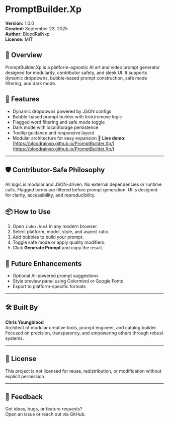 
# PromptBuilder.Xp

**Version:** 1.0.0  
**Created:** September 23, 2025  
**Author:** BloodRaiNxp  
**License:** MIT

## 🧠 Overview

PromptBuilder.Xp is a platform-agnostic AI art and video prompt generator designed for modularity, contributor safety, and sleek UI. It supports dynamic dropdowns, bubble-based prompt construction, safe mode filtering, and dark mode.

## 🚀 Features

- Dynamic dropdowns powered by JSON configs
- Bubble-based prompt builder with lock/remove logic
- Flagged word filtering and safe mode toggle
- Dark mode with localStorage persistence
- Tooltip guidance and responsive layout
- Modular architecture for easy expansion
🔗 **Live demo**: [https://bloodrainxp.github.io/PromptBuilder.Xp/](https://bloodrainxp.github.io/PromptBuilder.Xp/)

---


## 🛡️ Contributor-Safe Philosophy

All logic is modular and JSON-driven. No external dependencies or runtime calls. Flagged terms are filtered before prompt generation. UI is designed for clarity, accessibility, and reproducibility.

## 📦 How to Use

1. Open `index.html` in any modern browser.
2. Select platform, model, style, and aspect ratio.
3. Add bubbles to build your prompt.
4. Toggle safe mode or apply quality modifiers.
5. Click **Generate Prompt** and copy the result.

## 🔧 Future Enhancements

- Optional AI-powered prompt suggestions
- Style preview panel using Colormind or Google Fonts
- Export to platform-specific formats
---

## 🛠 Built By

**Chris Youngblood**  
Architect of modular creative tools, prompt engineer, and catalog builder.  
Focused on precision, transparency, and empowering others through robust systems.

---

## 📄 License

This project is not licensed for reuse, redistribution, or modification without explicit permission.  

---

## 💬 Feedback

Got ideas, bugs, or feature requests?  
Open an issue or reach out via GitHub.

